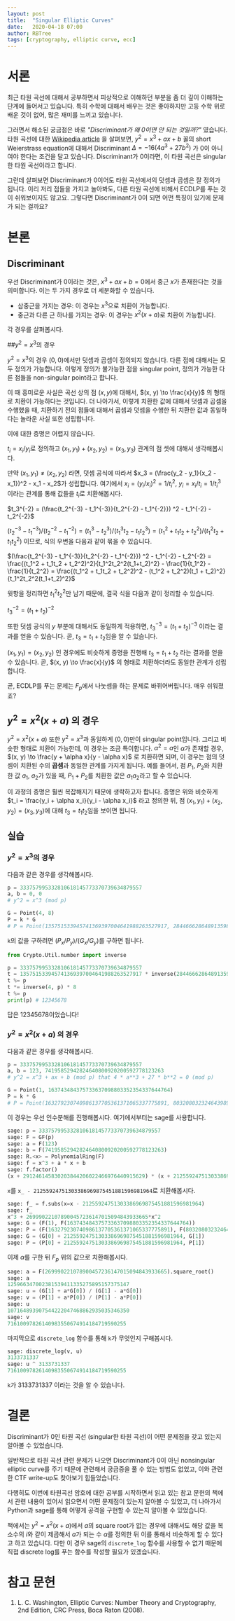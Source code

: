 ```yaml
---
layout: post
title:  "Singular Elliptic Curves"
date:   2020-04-18 07:00
author: RBTree
tags: [cryptography, elliptic curve, ecc]
---
```


# 서론

최근 타원 곡선에 대해서 공부하면서 피상적으로 이해하던 부분을 좀 더 깊이 이해하는 단계에 들어서고 있습니다. 특히 수학에 대해서 배우는 것은 좋아하지만 고등 수학 위로 배운 것이 없어, 많은 재미를 느끼고 있습니다.

그러면서 해소된 궁금점은 바로 *"Discriminant가 왜 0이면 안 되는 것일까?"* 였습니다. 타원 곡선에 대한 [Wikipedia article](https://en.wikipedia.org/wiki/Elliptic_curve) 을 살펴보면, $y^2 = x^3 + ax + b$ 꼴의 short Weierstrass equation에 대해서 Discriminant $\Delta = -16(4a^3 + 27b^2)$ 가 0이 아니여야 한다는 조건을 달고 있습니다. Discriminant가 0이라면, 이 타원 곡선은 singular한 타원 곡선이라고 합니다.

그런데 살펴보면 Discriminant가 0이어도 타원 곡선에서의 덧셈과 곱셈은 잘 정의가 됩니다. 이리 저리 점들을 가지고 놀아봐도, 다른 타원 곡선에 비해서 ECDLP를 푸는 것이 쉬워보이지도 않고요. 그렇다면 Discriminant가 0이 되면 어떤 특징이 있기에 문제가 되는 걸까요?

# 본론

## Discriminant

우선 Discriminant가 0이라는 것은, $x^3 + ax + b = 0$에서 중근 $x$가 존재한다는 것을 의미합니다. 이는 두 가지 경우로 더 세분화할 수 있습니다.

- 삼중근을 가지는 경우: 이 경우는 $x^3$으로 치환이 가능합니다.
- 중근과 다른 근 하나를 가지는 경우: 이 경우는 $x^2(x+a)$로 치환이 가능합니다.

각 경우를 살펴봅시다.

##$y^2=x^3$의 경우

$y^2 = x^3$의 경우 $(0, 0)$에서만 덧셈과 곱셈이 정의되지 않습니다. 다른 점에 대해서는 모두 정의가 가능합니다. 이렇게 정의가 불가능한 점을 singular point, 정의가 가능한 다른 점들을 non-singular point라고 합니다.

이 때 흥미로운 사실은 곡선 상의 점 $(x, y)$에 대해서, $(x, y) \to \frac{x}{y}$ 의 형태로 치환이 가능하다는 것입니다. 더 나아가서, 이렇게 치환한 값에 대해서 덧셈과 곱셈을 수행했을 때, 치환하기 전의 점들에 대해서 곱셈과 덧셈을 수행한 뒤 치환한 값과 동일하다는 놀라운 사실 또한 성립합니다.

이에 대한 증명은 어렵지 않습니다.

$t_i = x_i/y_i$로 정의하고 $(x_1, y_1) + (x_2, y_2) = (x_3, y_3)$ 관계의 점 셋에 대해서 생각해봅시다.

만약 $(x_1, y_1) \neq (x_2, y_2)$ 라면, 덧셈 공식에 따라서 $x_3 = (\frac{y_2 - y_1}{x_2 - x_1})^2 - x_1 - x_2$가 성립합니다. 여기에서 $x_i = (y_i / x_i)^2 = 1/t_i^2$, $y_i = x_i / t_i = 1 / t_i^3$ 이라는 관계를 통해 값들을 $t_i$로 치환해봅시다.

$t_3^{-2} = (\frac{t_2^{-3} - t_1^{-3}}{t_2^{-2} - t_1^{-2}}) ^2 - t_1^{-2} - t_2^{-2}$

$(t_2^{-3} - t_1^{-3})/(t_2^{-2} - t_1^{-2}) = (t_1^3 - t_2^3)/(t_1^3t_2 - t_1t_2^3) = (t_1^2 + t_1t_2 + t_2^2) / (t_1^2t_2 + t_1t_2^2)$ 이므로, 식의 우변을 다음과 같이 묶을 수 있습니다.

$(\frac{t_2^{-3} - t_1^{-3}}{t_2^{-2} - t_1^{-2}}) ^2 - t_1^{-2} - t_2^{-2} = \frac{(t_1^2 + t_1t_2 + t_2^2)^2}{t_1^2t_2^2(t_1+t_2)^2} - \frac{1}{t_1^2} - \frac{1}{t_2^2} = \frac{(t_1^2 + t_1t_2 + t_2^2)^2 - (t_1^2 + t_2^2)(t_1 + t_2)^2}{t_1^2t_2^2(t_1+t_2)^2}$

윗항을 정리하면 $t_1^2 t_2^2$만 남기 때문에, 결국 식을 다음과 같이 정리할 수 있습니다.

$t_3^{-2} = (t_1 + t_2)^{-2}$

또한 덧셈 공식의 $y$ 부분에 대해서도 동일하게 적용하면, $t_3^{-3} = (t_1 + t_2)^{-3}$ 이라는 결과를 얻을 수 있습니다. 곧, $t_3 = t_1 + t_2$임을 알 수 있습니다.

$(x_1, y_1) = (x_2, y_2)$ 인 경우에도 비슷하게 증명을 진행해 $t_3 = t_1 + t_2$ 라는 결과를 얻을 수 있습니다. 곧, $(x, y) \to \frac{x}{y}$ 의 형태로 치환하더라도 동일한 관계가 성립합니다.

곧, ECDLP를 푸는 문제는 $F_p$에서 나눗셈을 하는 문제로 바뀌어버립니다. 매우 쉬워졌죠?

## $y^2 = x^2(x+a)$ 의 경우

$y^2 = x^2(x+a)$ 또한 $y^2 = x^3$과 동일하게 $(0, 0)$만이 singular point입니다. 그리고 비슷한 형태로 치환이 가능한데, 이 경우는 조금 특이합니다. $\alpha ^ 2 = a$인 $\alpha$가 존재할 경우,  $(x, y) \to \frac{y + \alpha x}{y - \alpha x}$ 로 치환하면 되며, 이 경우는 점의 덧셈이 치환된 수의 **곱셈**과 동일한 관계를 가지게 됩니다. 예를 들어서, 점 $P_1$, $P_2$와 치환한 값 $a_1$, $a_2$가 있을 때, $P_1 + P_2$를 치환한 값은 $a_1 a_2$라고 할 수 있습니다.

이 과정의 증명은 훨씬 복잡해지기 때문에 생락하고자 합니다. 증명은 위와 비슷하게 $t_i = \frac{y_i + \alpha x_i}{y_i - \alpha x_i}$ 라고 정의한 뒤, 점 $(x_1, y_1) + (x_2, y_2) = (x_3, y_3)$에 대해 $t_3 = t_1t_2$임을 보이면 됩니다.

## 실습

### $y^2 = x^3$의 경우

다음과 같은 경우를 생각해봅시다.

```python
p = 333757995332810618145773370739634879557
a, b = 0, 0
# y^2 = x^3 (mod p)

G = Point(4, 8)
P = k * G
# P = Point(135751533945741369397004641988263527917, 284466628648913598993600483962062966114)
```

`k`의 값을 구하려면 $(P_x / P_y) / (G_x / G_y)$를 구하면 됩니다.

```python
from Crypto.Util.number import inverse

p = 333757995332810618145773370739634879557
t = 135751533945741369397004641988263527917 * inverse(284466628648913598993600483962062966114, p)
t %= p
t *= inverse(4, p) * 8
t %= p
print(p) # 12345678
```

답은 12345678이었습니다!

### $y^2 = x^2(x+a)$ 의 경우

다음과 같은 경우를 생각해봅시다.

```python
p = 333757995332810618145773370739634879557
a, b = 123, 74195852942824640800920200592778123263
# y^2 = x^3 + ax + b (mod p) that 4 * a**3 + 27 * b**2 = 0 (mod p)

G = Point(1, 163743484375733637098803352354337644764)
P = k * G
# P = Point(163279230740986137705361371065337775891, 80320803232464398971954693727558296148)
```

이 경우는 우선 인수분해를 진행해봅시다. 여기에서부터는 sage를 사용합니다.

```python
sage: p = 333757995332810618145773370739634879557
sage: F = GF(p)
sage: a = F(123)
sage: b = F(74195852942824640800920200592778123263)
sage: R.<x> = PolynomialRing(F)
sage: f = x^3 + a * x + b
sage: f.factor()
(x + 291246145830203844206022466976440915629) * (x + 21255924751303386969875451881596981964)^2
```

`x`를 `x_ - 21255924751303386969875451881596981964`로 치환해봅시다.

```python
sage: f_ = f.subs(x=x - 21255924751303386969875451881596981964)
sage: f_
x^3 + 269990221078900457236147015094843933665*x^2
sage: G = (F(1), F(163743484375733637098803352354337644764))
sage: P = (F(163279230740986137705361371065337775891), F(80320803232464398971954693727558296148))
sage: G = (G[0] + 21255924751303386969875451881596981964, G[1])
sage: P = (P[0] + 21255924751303386969875451881596981964, P[1])
```

이제 $\alpha$를 구한 뒤 $F_p$ 위의 값으로 치환해봅시다.

```python
sage: a = F(269990221078900457236147015094843933665).square_root()
sage: a
125966347002381539411335275895157375147
sage: u = (G[1] + a*G[0]) / (G[1] - a*G[0])
sage: v = (P[1] + a*P[0]) / (P[1] - a*P[0])
sage: u
107164893907544222047468862935035346350
sage: v
71610097826140983550674914184719590255
```

마지막으로 `discrete_log` 함수를 통해 `k`가 무엇인지 구해봅시다.

```python
sage: discrete_log(v, u)
3133731337
sage: u ^ 3133731337
71610097826140983550674914184719590255
```

`k`가 3133731337 이라는 것을 알 수 있습니다.

# 결론

Discriminant가 0인 타원 곡선 (singular한 타원 곡선)이 어떤 문제점을 갖고 있는지 알아볼 수 있었습니다.

일반적으로 타원 곡선 관련 문제가 나오면 Discriminant가 0이 아닌 nonsingular elliptic curve를 주기 때문에 관련해서 궁금증을 풀 수 있는 방법도 없었고, 이와 관련한 CTF write-up도 찾아보기 힘들었습니다.

다행히도 이번에 타원곡선 암호에 대한 공부를 시작하면서 읽고 있는 참고 문헌의 책에서 관련 내용이 있어서 읽으면서 어떤 문제점이 있는지 알아볼 수 있었고, 더 나아가서 Python과 sage를 통해 어떻게 공격을 구현할 수 있는지 알아볼 수 있었습니다.

책에서는 $y^2 = x^2(x+a)$에서 $a$의 square root가 없는 경우에 대해서도 해당 값을 복소수의 $i$와 같이 제곱해서 $a$가 되는 수 $\alpha$를 정의한 뒤 이를 통해서 비슷하게 할 수 있다고 하고 있습니다. 다만 이 경우 sage의 `discrete_log` 함수를 사용할 수 없기 때문에 직접 discrete log를 푸는 함수를 작성할 필요가 있겠습니다.

# 참고 문헌

1. L. C. Washington, Elliptic Curves: Number Theory and Cryptography, 2nd Edition, CRC Press, Boca Raton (2008).